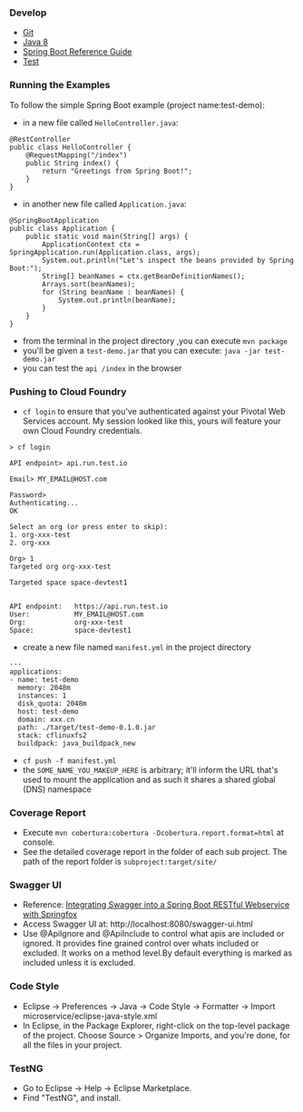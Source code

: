 ### Develop
- [Git](http://git-scm.com/downloads)
- [Java 8](http://www.oracle.com/technetwork/java/javase/downloads/jdk8-downloads-2133151.html)
- [Spring Boot Reference Guide](http://docs.spring.io/spring-boot/docs/current/reference/htmlsingle/)
- [Test](https://docs.spring.io/spring-boot/docs/current/reference/html/boot-features-testing.html)

### Running the Examples

To follow the simple Spring Boot example (project name:test-demo):

- in a new file called `HelloController.java`:

```
@RestController
public class HelloController {
    @RequestMapping("/index")
    public String index() {
        return "Greetings from Spring Boot!";
    }
}
```
- in another new file called `Application.java`:
```
@SpringBootApplication
public class Application {
    public static void main(String[] args) {
        ApplicationContext ctx = SpringApplication.run(Application.class, args);
        System.out.println("Let's inspect the beans provided by Spring Boot:");
        String[] beanNames = ctx.getBeanDefinitionNames();
        Arrays.sort(beanNames);
        for (String beanName : beanNames) {
            System.out.println(beanName);
        }
    }
}
```
- from the terminal in the project directory ,you can execute `mvn package`
- you'll be given a `test-demo.jar` that you can execute: `java -jar test-demo.jar`
- you can test the `api /index` in the browser

### Pushing to Cloud Foundry

- `cf login` to ensure that you've authenticated against your Pivotal Web Services account. My session looked like this, yours will feature your own Cloud Foundry credentials.
```
> cf login

API endpoint> api.run.test.io

Email> MY_EMAIL@HOST.com

Password>
Authenticating...
OK

Select an org (or press enter to skip):
1. org-xxx-test
2. org-xxx

Org> 1
Targeted org org-xxx-test

Targeted space space-devtest1


API endpoint:   https://api.run.test.io
User:           MY_EMAIL@HOST.com
Org:            org-xxx-test
Space:          space-devtest1

```
- create a new file named `manifest.yml` in the project directory
```
---
applications:
- name: test-demo
  memory: 2048m
  instances: 1
  disk_quota: 2048m
  host: test-demo
  domain: xxx.cn
  path: ./target/test-demo-0.1.0.jar
  stack: cflinuxfs2
  buildpack: java_buildpack_new
``` 
- `cf push -f manifest.yml`
-  the `SOME_NAME_YOU_MAKEUP_HERE` is arbitrary; it'll inform the URL that's used to mount the application and as such it shares a shared global (DNS) namespace

### Coverage Report
- Execute `mvn cobertura:cobertura -Dcobertura.report.format=html` at console.
- See the detailed coverage report in the folder of each sub project. The path of the report folder is  `subproject:target/site/`

### Swagger UI
- Reference: [Integrating Swagger into a Spring Boot RESTful Webservice with Springfox](http://www.hascode.com/2015/07/integrating-swagger-into-a-spring-boot-restful-webservice-with-springfox/)
- Access Swagger UI at: http://localhost:8080/swagger-ui.html
- Use @ApiIgnore and @ApiInclude to control what apis are included or ignored. It provides fine grained control over whats included or excluded. It works on a method level.By default everything is marked as included unless it is excluded. 

### Code Style
- Eclipse -> Preferences -> Java -> Code Style -> Formatter -> Import  microservice/eclipse-java-style.xml
- In Eclipse, in the Package Explorer, right-click on the top-level package of the project. Choose Source > Organize Imports, and you're done, for all the files in your project.

### TestNG
- Go to Eclipse -> Help -> Eclipse Marketplace.
- Find "TestNG", and install.